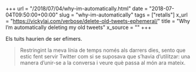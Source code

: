 +++
url = "/2018/07/04/why-im-automatically.html"
date = "2018-07-04T09:50:00+00:00"
slug = "why-im-automatically"
tags = ["retalls"]
x_url = "https://vickylai.com/verbose/delete-old-tweets-ephemeral/"
title = "Why I’m automatically deleting my old tweets"
x_source = ""
+++


Els tuits haurien de ser efímers.

> Restringint la meva línia de temps només als darrers dies, sento que estic fent servir Twitter com si se suposava que s’havia d’utilitzar: una manera d’unir-se a la conversa i veure què passa al món ara mateix.

